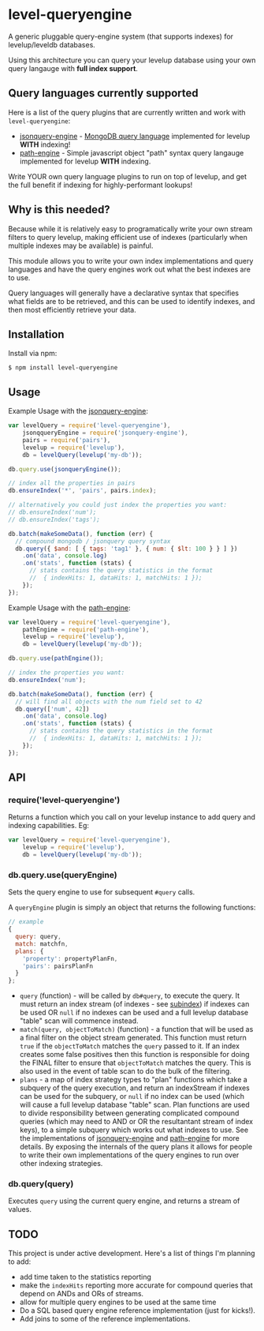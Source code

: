 # level-queryengine

A generic pluggable query-engine system (that supports indexes) for levelup/leveldb databases.

Using this architecture you can query your levelup database using your own query langauge with **full index support**.

## Query languages currently supported

Here is a list of the query plugins that are currently written and work with
`level-queryengine`:

* [jsonquery-engine](https://github.com/eugeneware/jsonquery-engine) -
  [MongoDB query language](http://docs.mongodb.org/manual/reference/operator/)
  implemented for levelup **WITH** indexing!
* [path-engine](https://github.com/eugeneware/path-engine) - Simple javascript
  object "path" syntax query langauge implemented for levelup **WITH** indexing.

Write YOUR own query language plugins to run on top of levelup, and get the full
benefit if indexing for highly-performant lookups!

## Why is this needed?

Because while it is relatively easy to programatically write your own stream
filters to query levelup, making efficient use of indexes (particularly when
multiple indexes may be available) is painful.

This module allows you to write your own index implementations and query
languages and have the query engines work out what the best indexes are to use.

Query languages will generally have a declarative syntax that specifies what
fields are to be retrieved, and this can be used to identify indexes, and then
most efficiently retrieve your data.

## Installation

Install via npm:

```
$ npm install level-queryengine
```

## Usage

Example Usage with the [jsonquery-engine](https://github.com/eugeneware/jsonquery-engine):

``` js
var levelQuery = require('level-queryengine'),
    jsonqqueryEngine = require('jsonquery-engine'),
    pairs = require('pairs'),
    levelup = require('levelup'),
    db = levelQuery(levelup('my-db'));

db.query.use(jsonqueryEngine());

// index all the properties in pairs
db.ensureIndex('*', 'pairs', pairs.index);

// alternatively you could just index the properties you want:
// db.ensureIndex('num');
// db.ensureIndex('tags');

db.batch(makeSomeData(), function (err) {
  // compound mongodb / jsonquery query syntax
  db.query({ $and: [ { tags: 'tag1' }, { num: { $lt: 100 } } ] })
    .on('data', console.log)
    .on('stats', function (stats) {
      // stats contains the query statistics in the format
      //  { indexHits: 1, dataHits: 1, matchHits: 1 });
    });
});
```

Example Usage with the [path-engine](https://github.com/eugeneware/path-engine):

``` js
var levelQuery = require('level-queryengine'),
    pathEngine = require('path-engine'),
    levelup = require('levelup'),
    db = levelQuery(levelup('my-db'));

db.query.use(pathEngine());

// index the properties you want:
db.ensureIndex('num');

db.batch(makeSomeData(), function (err) {
  // will find all objects with the num field set to 42
  db.query(['num', 42])
    .on('data', console.log)
    .on('stats', function (stats) {
      // stats contains the query statistics in the format
      //  { indexHits: 1, dataHits: 1, matchHits: 1 });
    });
});
```

## API

### require('level-queryengine')

Returns a function which you call on your levelup instance to add query and
indexing capabilities. Eg:

``` js
var levelQuery = require('level-queryengine'),
    levelup = require('levelup'),
    db = levelQuery(levelup('my-db'));
```

### db.query.use(queryEngine)

Sets the query engine to use for subsequent `#query` calls.

A `queryEngine` plugin is simply an object that returns the following functions:

``` js
// example
{
  query: query,
  match: matchfn,
  plans: {
    'property': propertyPlanFn,
    'pairs': pairsPlanFn
  }
};
```

* `query` (function) - will be called by `db#query`, to execute the query. It
  must return an index stream (of indexes - see [subindex](https://github.com/eugeneware/subindex))
  if indexes can be used OR `null` if no indexes can be used and a full levelup
  database "table" scan will commence instead.
* `match(query, objectToMatch)` (function) - a function that will be used
  as a final filter on the object stream generated. This function must return
  `true` if the `objectToMatch` matches the `query` passed to it.
  If an index creates some false positives then this function is responsible
  for doing the FINAL filter to ensure that `objectToMatch` matches the query.
  This is also used in the event of table scan to do the bulk of the filtering.
* `plans` - a map of index strategy types to "plan" functions which take a
  subquery of the query execution, and return an indexStream if indexes can be
  used for the subquery, or `null` if no index can be used (which will cause a
  full levelup database "table" scan. Plan functions are used to divide
  responsibility between generating complicated compound queries (which may need
  to AND or OR the resultantant stream of index keys), to a simple subquery
  which works out what indexes to use. See the implementations of
  [jsonquery-engine](https://github.com/eugeneware/jsonquery-engine) and
  [path-engine](https://github.com/eugeneware/path-engine) for more details. By
  exposing the internals of the query plans it allows for people to write their
  own implementations of the query engines to run over other indexing strategies.

### db.query(query)

Executes `query` using the current query engine, and returns a stream of values.

## TODO

This project is under active development. Here's a list of things I'm planning to add:

* add time taken to the statistics reporting
* make the `indexHits` reporting more accurate for compound queries that depend on ANDs and ORs of streams.
* allow for multiple query engines to be used at the same time
* Do a SQL based query engine reference implementation (just for kicks!).
* Add joins to some of the reference implementations.
